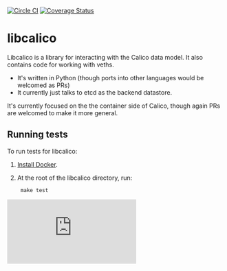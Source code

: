 [![Circle CI](https://circleci.com/gh/projectcalico/libcalico.svg?style=svg)](https://circleci.com/gh/projectcalico/libcalico) [![Coverage Status](https://coveralls.io/repos/projectcalico/libcalico/badge.svg?branch=master&service=github)](https://coveralls.io/github/projectcalico/libcalico?branch=master)
# libcalico

Libcalico is a library for interacting with the Calico data model. It also contains code for working with veths.
* It's written in Python (though ports into other languages would be welcomed as PRs)
* It currently just talks to etcd as the backend datastore.


It's currently focused on the the container side of Calico, though again PRs are welcomed to make it more general.

## Running tests

To run tests for libcalico:

1. [Install Docker](http://docs.docker.com/installation/).
2. At the root of the libcalico directory, run:

        make test
[![Analytics](https://calico-ga-beacon.appspot.com/UA-52125893-3/libcalico/README.md?pixel)](https://github.com/igrigorik/ga-beacon)
